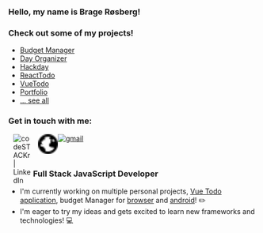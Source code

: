 ### Hello, my name is Brage Røsberg!
### Check out some of my projects!
* [Budget Manager][budget]
* [Day Organizer][dayorganizer] 
* [Hackday][hackday] 
* [ReactTodo][reacttodo]
* [VueTodo][vuetodo]
* [Portfolio][portfolio]
* [... see all][myprojects]

### Get in touch with me:
[<img align="left" style="margin-left: 10px;" alt="codeSTACKr | LinkedIn" width="40px" src="https://cdn.jsdelivr.net/npm/simple-icons@v3/icons/linkedin.svg" />][linkedin]
[<img align="left" style="margin-left: 10px;" alt="codeSTACKr.com" width="40px" src="https://raw.githubusercontent.com/iconic/open-iconic/master/svg/globe.svg" />][website]
<a href="mailto:bragecontact@gmail.com"><img width="40px" className="homepage__contact" alt="gmail" src="https://i.imgur.com/mo4E0Fb.png"/></a>

</br>

### Full Stack JavaScript Developer
* I'm currently working on multiple personal projects, [Vue Todo application][vuetodo], budget Manager for [browser][budgetmanager] and [android][budgetmanagerandroid]! :pencil2: 
* I'm eager to try my ideas and gets excited to learn new frameworks and technologies! :computer:

</br>

 [linkedin]: https://www.linkedin.com/in/brage-rosberg/
 [website]: https://www.bragerosberg.com
 [hackday]: https://github.com/bragerosberg/Hackday
 [portfolio]: https://github.com/bragerosberg/Portfolio
 [reacttodo]: https://github.com/bragerosberg/ReactTodo
 [dayorganizer]: https://github.com/bragerosberg/DayOrganizer
 [myprojects]: https://github.com/bragerosberg?tab=repositories
 [budget]: https://github.com/bragerosberg/BudgetManager
 [budgetmanagerandroid]: https://github.com/bragerosberg/budgetManagerNative
 [budgetmanager]: https://github.com/bragerosberg/BudgetManager
 [vuetodo]: https://github.com/bragerosberg/VueTodo
